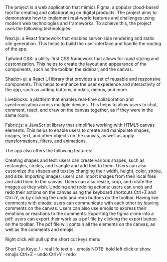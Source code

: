 The project is a web application that mimics Figma, a popular cloud-based tool for creating and collaborating on digital products. The project aims to demonstrate how to implement real-world features and challenges using modern web technologies and frameworks. To achieve this, the project uses the following technologies:

Next.js: a React framework that enables server-side rendering and static site generation. This helps to build the user interface and handle the routing of the app.<br/>

Tailwind CSS: a utility-first CSS framework that allows for rapid styling and customization. This helps to create the layout and appearance of the components, such as the toolbar, the sidebar, and the canvas.<br/>

Shadcn-ui: a React UI library that provides a set of reusable and responsive components. This helps to enhance the user experience and interactivity of the app, such as adding buttons, modals, menus, and more.<br/>

Liveblocks: a platform that enables real-time collaboration and synchronization across multiple devices. This helps to allow users to chat, comment, react, and draw on the canvas together, as if they were in the same room.<br/>

Fabric.js: a JavaScript library that simplifies working with HTML5 canvas elements. This helps to enable users to create and manipulate shapes, images, text, and other objects on the canvas, as well as apply transformations, filters, and animations.<br/>


The app also offers the following features:

Creating shapes and text: users can create various shapes, such as rectangles, circles, and triangle and add text to them. Users can also customize the shapes and text by changing their width, height, color, stroke, and size.
Importing images: users can import images from their local files and add them to the canvas. Users can also resize, crop, and rotate the images as they wish.
Undoing and redoing actions: users can undo and redo their actions on the canvas using the keyboard shortcuts Ctrl+Z and Ctrl+Y, or by clicking the undo and redo buttons on the toolbar.
Having live comments with emojis: users can communicate with each other by leaving comments on the canvas. Users can also use emojis to express their emotions or reactions to the comments.
Exporting the figma clone into a pdf: users can export their work as a pdf file by clicking the export button on the toolbar. The pdf file will contain all the elements on the canvas, as well as the comments and emojis.


Right click will pull up the short cut keys menu

Short Cut Keys: 
/ - real life text
e - emojis NOTE: hold left click to show emojis 
Ctrl+Z - undo
Ctrl+Y - redo
